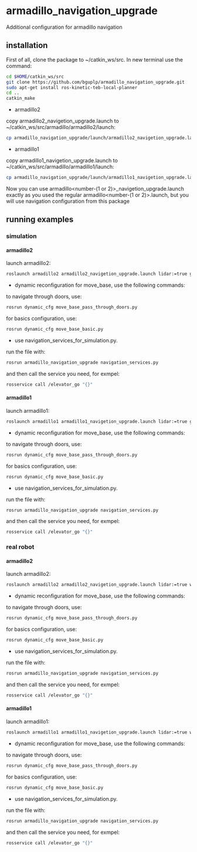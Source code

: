 # armadillo_navigation_upgrade
Additional configuration for armadillo navigation

## installation

First of all, clone the package to ~/catkin_ws/src. In new terminal use the command: 
```bash
cd $HOME/catkin_ws/src
git clone https://github.com/bguplp/armadillo_navigation_upgrade.git
sudo apt-get install ros-kinetic-teb-local-planner
cd ..
catkin_make
```
* armadillo2

copy armadillo2_navigetion_upgrade.launch to ~/catkin_ws/src/armadillo/armadillo2/launch:
```bash
cp armadillo_navigation_upgrade/launch/armadillo2_navigetion_upgrade.launch armadillo/armadillo2/launch
```

* armadillo1

copy armadillo1_navigetion_upgrade.launch to ~/catkin_ws/src/armadillo/armadillo1/launch:
```bash
cp armadillo_navigation_upgrade/launch/armadillo1_navigetion_upgrade.launch armadillo/armadillo1/launch
```

Now you can use armadillo<number-(1 or 2)>_navigetion_upgrade.launch exactly as you used the regular armadillo<number-(1 or 2)>.launch, but you will use navigation configuration from this package

## running examples


### simulation 

#### armadillo2

launch armadillo2:
```bash
roslaunch armadillo2 armadillo2_navigetion_upgrade.launch lidar:=true gazebo:=true world_name:="<path_to_world>/<world_name.world> amcl:=true have_map:=true move_base:="true" map:="<path_to_map>/<map_name.yaml>"
```

* dynamic reconfiguration for move_base, use the following commands:

to navigate through doors, use:
```bash
rosrun dynamic_cfg move_base_pass_through_doors.py
```

for basics configuration, use:
```bash
rosrun dynamic_cfg move_base_basic.py
```

* use navigation_services_for_simulation.py. 

run the file with:
```bash
rosrun armadillo_navigation_upgrade navigation_services.py
```
and then call the service you need, for exmpel:
```bash
rosservice call /elevator_go "{}"
```

#### armadillo1

launch armadillo1:
```bash
roslaunch armadillo1 armadillo1_navigetion_upgrade.launch lidar:=true gazebo:=true world_name:="<path_to_world>/<world_name.world> amcl:=true have_map:=true move_base:=true map:="<path_to_map>/<map_name.yaml>"
```

* dynamic reconfiguration for move_base, use the following commands:

to navigate through doors, use:
```bash
rosrun dynamic_cfg move_base_pass_through_doors.py
```

for basics configuration, use:
```bash
rosrun dynamic_cfg move_base_basic.py
```

* use navigation_services_for_simulation.py. 

run the file with:
```bash
rosrun armadillo_navigation_upgrade navigation_services.py
```
and then call the service you need, for exmpel:
```bash
rosservice call /elevator_go "{}"
```

### real robot 

#### armadillo2

launch armadillo2:
```bash
roslaunch armadillo2 armadillo2_navigetion_upgrade.launch lidar:=true world_name:="<path_to_world>/<world_name.world> amcl:=true have_map:=true move_base:=true map:="<path_to_map>/<map_name.yaml>"
```

* dynamic reconfiguration for move_base, use the following commands:

to navigate through doors, use:
```bash
rosrun dynamic_cfg move_base_pass_through_doors.py
```

for basics configuration, use:
```bash
rosrun dynamic_cfg move_base_basic.py
```

* use navigation_services_for_simulation.py. 

run the file with:
```bash
rosrun armadillo_navigation_upgrade navigation_services.py
```
and then call the service you need, for exmpel:
```bash
rosservice call /elevator_go "{}"
```

#### armadillo1

launch armadillo1:
```bash
roslaunch armadillo1 armadillo1_navigetion_upgrade.launch lidar:=true world_name:="<path_to_world>/<world_name.world> amcl:=true have_map:=true move_base:=true map:="<path_to_map>/<map_name.yaml>"
```

* dynamic reconfiguration for move_base, use the following commands:

to navigate through doors, use:
```bash
rosrun dynamic_cfg move_base_pass_through_doors.py
```

for basics configuration, use:
```bash
rosrun dynamic_cfg move_base_basic.py
```

* use navigation_services_for_simulation.py. 

run the file with:
```bash
rosrun armadillo_navigation_upgrade navigation_services.py
```
and then call the service you need, for exmpel:
```bash
rosservice call /elevator_go "{}"
```
